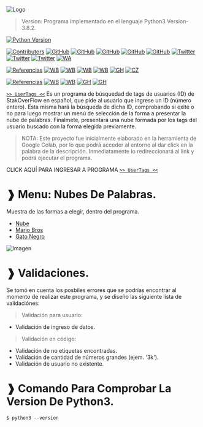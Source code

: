 ![Logo](https://github.com/JoeTech-Studio/Problemas-De-Concurrencia/blob/master/images/Logo.png)
> Version: Programa implementado en el lenguaje Python3 Version-3.8.2.

[![Python Version](https://img.shields.io/badge/Python-3.6%2B-green.svg?logo=python&logoColor=white)](https://docs.python.org/es/3.8/tutorial/index.html)

[![Contributors](https://img.shields.io/badge/Contributors-%3D%3D%3E-brightgreen)](https://github.com/JoeTech-Studio/Problemas-De-Concurrencia/)
[![GitHub](https://img.shields.io/github/followers/JoeTech-Studio?label=Joe&style=social)](https://github.com/JoeTech-Studio)
[![GitHub](https://img.shields.io/github/followers/hlbv17?label=Helen&style=social)](https://github.com/hlbv17)
[![GitHub](https://img.shields.io/github/followers/ropbGitHub?label=Ren%C3%A1n&style=social)](https://github.com/ropbGitHub)
[![GitHub](https://img.shields.io/github/followers/Joguisa?label=Jonat%C3%A1n&style=social)](https://github.com/Joguisa)
[![GitHub](https://img.shields.io/github/followers/mburgosr?label=Manuel&style=social)](https://github.com/mburgosr)
[![Twitter](https://img.shields.io/twitter/follow/helenlbv?style=social)](https://twitter.com/helenlbv)
[![Twitter](https://img.shields.io/twitter/follow/JoeTech_Studio?style=social)](https://twitter.com/JoeTech_Studio)
[![Twitter](https://img.shields.io/twitter/follow/josue_guillen14?style=social)](https://twitter.com/josue_guillen14)
[![WA](https://img.shields.io/badge/WhatsApp-Escribenos-green)](https://api.whatsapp.com/send?phone=+593986771033&text=&source=&data=&app_absent=)

[![Referencias](https://img.shields.io/badge/Referencias-Lectores%20y%20Escritores%20%3D%3D%3E-blue)](https://github.com/JoeTech-Studio/Problemas-De-Concurrencia/)
[![WB](https://img.shields.io/badge/Web-Gestion%20Sistemas%20Operativos-yellow)](http://www.redtauros.com/Clases/Gestion_SO/02%20Sistemas%20Operativos%20-%20Administracion%20de%20procesos.pdf)
[![WB](https://img.shields.io/badge/Libro-Fundamentos%20de%20sistemas%20operativos-green)](https://books.google.es/books?hl=es&lr=&id=fRK3lbTrNy4C&oi=fnd&pg=PP1&dq=lectores+y+escritores+sistemas+operativos+ejercicio+de+concurrencia&ots=0wziWrD76A&sig=jQ47lE835PgHPn6k9835LOqEIyM#v=onepage&q&f=true)
[![WB](https://img.shields.io/badge/PDF-Concurrent%20control%20with%20%E2%80%9Creaders%E2%80%9D%20and%20%E2%80%9Cwriters%E2%80%9D-red)](https://www.researchgate.net/publication/234787964_Concurrent_control_with_readers_and_writers)
[![WB](https://img.shields.io/badge/Web-Stack%20OverFlow%20--%20En%20Espa%C3%B1ol-yellow)](https://stackoverflow.com/questions/16261902/python-any-way-to-get-one-process-to-have-a-write-lock-and-others-to-just-read)
[![GH](https://img.shields.io/badge/GitHub-ProgramacionParalela-lightgrey)](https://github.com/pilarroma/ProgramacionParalela-Lectores-y-Escritores/blob/master/LectoresYEscritores-PilarRodriguezMartinez.py)
[![CZ](https://img.shields.io/badge/codezup-Python%20Program-blue)](https://codezup.com/python-program-reader-writer-problem-mutex/)

[![Referencias](https://img.shields.io/badge/Referencias-Filosofos%20Comenzales%20%3D%3D%3E-blue)](https://github.com/JoeTech-Studio/Problemas-De-Concurrencia/)
[![WB](https://img.shields.io/badge/Web-Codigo%20filosofo-yellowgreen)](http://sistop.org/codigo/filosofos_v1_py.html)
[![WB](https://img.shields.io/badge/Web-PYTHON%20IMPLEMENTATION%20OF%20DINING--PHILOSPHERS%20SOLUTION%20USING%20SEMAPHORE-yellow)](https://cppsecrets.com/users/120612197115104981111171149751485164103109971051084699111109/Python-Implementation-of-Dining-Philosphers-Solution-using-Semaphore.php#:~:text=Python%20Implementation%20of%20Dining%2DPhilosphers%20Solution%20using%20Semaphore,-Article%20Creation%20Date&text=Description%3A%20Five%20philosophers%2C%20spend%20their%20time%20thinking%20and%20eating%20spaghetti.&text=When%20a%20philosopher%20cannot%20grab,and%20leaves%20the%20dining%20room)
[![GH](https://img.shields.io/badge/GitHub-Added%20custom%20semaphore-lightgrey)](https://github.com/djunderw/dining-philosophers/commit/2932041b8bfca9a7a5d9cfa936593da3bfc5993c#diff-03143e2bfe6943b49a90175f22a1f551L73)
[![GH](https://img.shields.io/badge/GitHub-so__filosofos-lightgrey)](https://github.com/Diexito/so_filosofos/blob/master/filosofos_beta.py)

[`>> UserTags <<`](https://colab.research.google.com/drive/12oISTLGlnEXU2eYRKewxnd3_erQ3M4J6?usp=sharing) Es un programa de búsquedad de tags de usuarios (ID) de StakOverFlow en español, que pide al usuario que ingrese un ID (número entero). Esta misma hará la búsqueda de dicha ID, comprobando si exite o no para luego mostrar un menú de selección de la forma a presentar la nube de palabras. Finalmete, presentará una nube formada por los tags del usuario buscado con la forma elegida previamente.

> NOTA: Este proyecto fue inicialmente elaborado en la herramienta de Google Colab, por lo que podrá acceder al entorno al dar click en la palabra de la descripción. Inmediatamente lo redireccionará al link y podrá ejecutar el programa.

CLICK AQUÍ PARA INGRESAR A PROGRAMA [`>> UserTags <<`](https://colab.research.google.com/drive/12oISTLGlnEXU2eYRKewxnd3_erQ3M4J6?usp=sharing)

# ❱ Menu: Nubes De Palabras.
  Muestra de las formas a elegir, dentro del programa.
  * [Nube](https://i.imgur.com/lT11QG4.png)
  * [Mario Bros](https://i.imgur.com/28vAIdX.jpg)
  * [Gato Negro](https://i.imgur.com/2gcl5bA.png)

![Imagen](https://github.com/JoeTech-Studio/UserTags/blob/master/images/Menu%20Nubes%20De%20Palabras.jpeg)

# ❱ Validaciones.
Se tomó en cuenta los posbiles errores que se podrías encontrar al momento de realizar este programa, y se diseño las siguiente lista de validaciónes:
 >Validación para usuario:
  * Validación de ingreso de datos.
 >Validación en código:
  * Validación de no etiquetas encontradas.
  * Validación de cantidad de números grandes (ejem. '3k').
  * Validación de usuario no existente.

# ❱ Comando Para Comprobar La Version De Python3.

```
$ python3 --version
```

